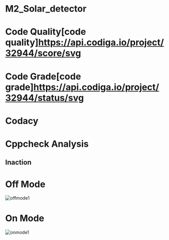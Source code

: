 # M2_Solar_detector
# Code Quality[code quality]https://api.codiga.io/project/32944/score/svg
# Code Grade[code grade]https://api.codiga.io/project/32944/status/svg
# Codacy
# Cppcheck Analysis
## Inaction
# Off Mode
![offmode1](https://user-images.githubusercontent.com/63336586/164479119-0732f1b9-1c87-4f9c-b7ea-9177c5bc629e.png)

# On Mode
![onmode1](https://user-images.githubusercontent.com/63336586/164479187-9bbab57d-3a29-4171-9033-44d4c9f4d55b.png)

 
